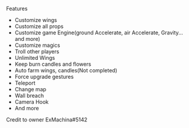 Features
- Customize wings
- Customize all props
- Customize game Engine(ground Accelerate, air Accelerate,  Gravity... and more)
- Customize magics
- Troll other players
- Unlimited Wings
- Keep burn candles and flowers
- Auto farm wings, candles(Not completed)
- Force upgrade gestures
- Teleport
- Change map
- Wall breach
- Camera Hook
- And more


Credit to owner ExMachina#5142
